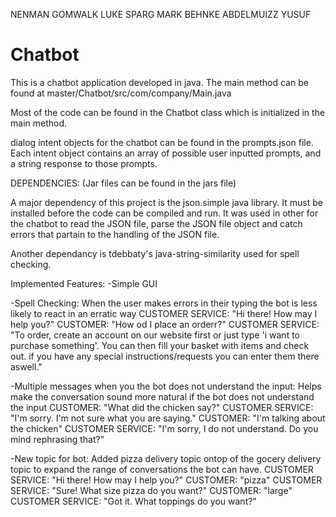 NENMAN GOMWALK
LUKE SPARG
MARK BEHNKE
ABDELMUIZZ YUSUF
# Chatbot
This is a chatbot application developed in java. The main method can be found at master/Chatbot/src/com/company/Main.java

Most of the code can be found in the Chatbot class which is initialized in the main method.

dialog intent objects for the chatbot can be found in the prompts.json file. Each intent object contains an array of possible user inputted prompts, and a string response to those prompts. 

DEPENDENCIES:
(Jar files can be found in the jars file)

A major dependency of this project is the json.simple java library. It must be installed before the code can be compiled and run. It was used in other for the chatbot to read the JSON file, parse the JSON file object and catch errors that partain to the handling of the JSON file.

Another dependancy is tdebbaty's java-string-similarity used for spell checking. 

Implemented Features:
-Simple GUI

-Spell Checking:
  When the user makes errors in their typing the bot is less likely to react in an erratic way
  CUSTOMER SERVICE: "Hi there! How may I help you?"
  CUSTOMER: "How od I place an orderr?"
  CUSTOMER SERVICE: "To order, create an account on our website first or just type 'i want to purchase something'. You can then fill                          your basket with items and check out. if you have any special instructions/requests you can enter them there                            aswell."


-Multiple messages when you the bot does not understand the input:
  Helps make the conversation sound more natural if the bot does not understand the input
  CUSTOMER: "What did the chicken say?"
  CUSTOMER SERVICE: "I'm sorry. I'm not sure what you are saying."
  CUSTOMER: "I'm talking about the chicken"
  CUSTOMER SERVICE: "I'm sorry, I do not understand. Do you mind rephrasing that?"

-New topic for bot:
  Added pizza delivery topic ontop of the gocery delivery topic to expand the range of conversations the bot can have.
  CUSTOMER SERVICE: "Hi there! How may I help you?"
  CUSTOMER: "pizza"
  CUSTOMER SERVICE: "Sure! What size pizza do you want?"
  CUSTOMER: "large"
  CUSTOMER SERVICE: "Got it. What toppings do you want?"


